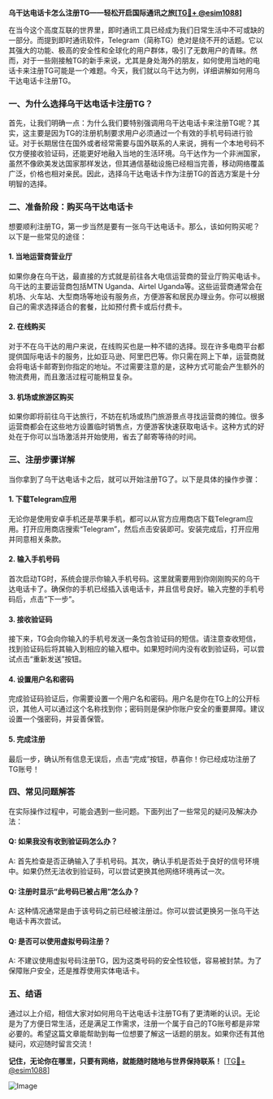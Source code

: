 **乌干达电话卡怎么注册TG——轻松开启国际通讯之旅[[TG💪+ @esim1088](https://t.me/s/esim1088)]**

在当今这个高度互联的世界里，即时通讯工具已经成为我们日常生活中不可或缺的一部分。而提到即时通讯软件，Telegram（简称TG）绝对是绕不开的话题。它以其强大的功能、极高的安全性和全球化的用户群体，吸引了无数用户的青睐。然而，对于一些刚接触TG的新手来说，尤其是身处海外的朋友，如何使用当地的电话卡来注册TG可能是一个难题。今天，我们就以乌干达为例，详细讲解如何用乌干达电话卡注册TG。

### 一、为什么选择乌干达电话卡注册TG？

首先，让我们明确一点：为什么我们要特别强调用乌干达电话卡来注册TG呢？其实，这主要是因为TG的注册机制要求用户必须通过一个有效的手机号码进行验证。对于长期居住在国外或者经常需要与国外联系的人来说，拥有一个本地号码不仅方便接收验证码，还能更好地融入当地的生活环境。乌干达作为一个非洲国家，虽然不像欧美发达国家那样发达，但其通信基础设施已经相当完善，移动网络覆盖广泛，价格也相对亲民。因此，选择乌干达电话卡作为注册TG的首选方案是十分明智的选择。

### 二、准备阶段：购买乌干达电话卡

想要顺利注册TG，第一步当然是要有一张乌干达电话卡。那么，该如何购买呢？以下是一些常见的途径：

#### 1. 当地运营商营业厅
如果你身在乌干达，最直接的方式就是前往各大电信运营商的营业厅购买电话卡。乌干达的主要运营商包括MTN Uganda、Airtel Uganda等。这些运营商通常会在机场、火车站、大型商场等地设有服务点，方便游客和居民办理业务。你可以根据自己的需求选择适合的套餐，比如预付费卡或后付费卡。

#### 2. 在线购买
对于不在乌干达的用户来说，在线购买也是一种不错的选择。现在许多电商平台都提供国际电话卡的服务，比如亚马逊、阿里巴巴等。你只需在网上下单，运营商就会将电话卡邮寄到你指定的地址。不过需要注意的是，这种方式可能会产生额外的物流费用，而且激活过程可能稍显复杂。

#### 3. 机场或旅游区购买
如果你即将前往乌干达旅行，不妨在机场或热门旅游景点寻找运营商的摊位。很多运营商都会在这些地方设置临时销售点，方便游客快速获取电话卡。这种方式的好处在于你可以当场激活并开始使用，省去了邮寄等待的时间。

### 三、注册步骤详解

当你拿到了乌干达电话卡之后，就可以开始注册TG了。以下是具体的操作步骤：

#### 1. 下载Telegram应用
无论你是使用安卓手机还是苹果手机，都可以从官方应用商店下载Telegram应用。打开应用商店搜索“Telegram”，然后点击安装即可。安装完成后，打开应用并同意相关条款。

#### 2. 输入手机号码
首次启动TG时，系统会提示你输入手机号码。这里就需要用到你刚刚购买的乌干达电话卡了。确保你的手机已经插入该电话卡，并且信号良好。输入完整的手机号码后，点击“下一步”。

#### 3. 接收验证码
接下来，TG会向你输入的手机号发送一条包含验证码的短信。请注意查收短信，找到验证码后将其输入到相应的输入框中。如果短时间内没有收到验证码，可以尝试点击“重新发送”按钮。

#### 4. 设置用户名和密码
完成验证码验证后，你需要设置一个用户名和密码。用户名是你在TG上的公开标识，其他人可以通过这个名称找到你；密码则是保护你账户安全的重要屏障。建议设置一个强密码，并妥善保管。

#### 5. 完成注册
最后一步，确认所有信息无误后，点击“完成”按钮，恭喜你！你已经成功注册了TG账号！

### 四、常见问题解答

在实际操作过程中，可能会遇到一些问题。下面列出了一些常见的疑问及解决办法：

#### Q: 如果我没有收到验证码怎么办？
A: 首先检查是否正确输入了手机号码。其次，确认手机是否处于良好的信号环境中。如果仍然无法收到验证码，可以尝试更换其他网络环境再试一次。

#### Q: 注册时显示“此号码已被占用”怎么办？
A: 这种情况通常是由于该号码之前已经被注册过。你可以尝试更换另一张乌干达电话卡再次尝试。

#### Q: 是否可以使用虚拟号码注册？
A: 不建议使用虚拟号码注册TG，因为这类号码的安全性较低，容易被封禁。为了保障账户安全，还是推荐使用实体电话卡。

### 五、结语

通过以上介绍，相信大家对如何用乌干达电话卡注册TG有了更清晰的认识。无论是为了方便日常生活，还是满足工作需求，注册一个属于自己的TG账号都是非常必要的。希望这篇文章能帮助到每一位想要了解这一话题的朋友。如果你还有其他疑问，欢迎随时留言交流！

**记住，无论你在哪里，只要有网络，就能随时随地与世界保持联系！** [[TG💪+ @esim1088](https://t.me/s/esim1088)]  

![Image](https://i.postimg.cc/4NQfJmqS/Snipaste-2025-05-13-00-14-12.png)